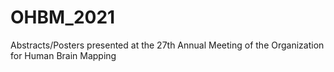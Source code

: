 # OHBM_2021
 Abstracts/Posters presented at the 27th Annual Meeting of the Organization for Human Brain Mapping
